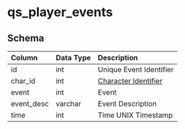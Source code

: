 # qs_player_events

## Schema
| Column | Data Type | Description |
| :--- | :--- | :--- |
| id | int | Unique Event Identifier |
| char_id | int | [Character Identifier](../../schema/characters/character_data.md) |
| event | int | Event |
| event_desc | varchar | Event Description |
| time | int | Time UNIX Timestamp |

